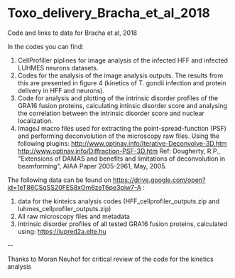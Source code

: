 # Toxo_delivery_Bracha_et_al_2018
Code and links to data for Bracha et al, 2018

In the codes you can find:
1. CellProfiller piplines for image analysis of the infected HFF and infected LUHMES neurons datasets. 
2. Codes for the analysis of the image analysis outputs. The results from this are presented in figure 4 (kinetics of T. gondii infection and protein delivery in HFF and neurons). 
3. Code for analysis and plotting of the intrinsic disorder profiles of the GRA16 fusion proteins, calculating intinsic disorder score and analysing the correlation between the intrinsic disorder score and nuclear localization.
4. ImageJ macro files used for extracting the point-spread-function (PSF) and performing deconvolution of the microscopy raw files. Using the following plugins: http://www.optinav.info/Iterative-Deconvolve-3D.htm http://www.optinav.info/Diffraction-PSF-3D.htm Ref: Dougherty, R.P., "Extensions of DAMAS and benefits and limitations of deconvolution in beamforming", AIAA Paper 2005-2961, May, 2005.


The following data can be found on https://drive.google.com/open?id=1eT86CSqSS20FES8xOm6zeT6pe3piw7-A :
1. data for the kinteics analysis codes (HFF_cellprofiler_outputs.zip and luhmes_cellprofiler_outputs.zip)
2. All raw microscopy files and metadata 
3. Intrinsic disorder profiles of all tested GRA16 fusion proteins, calculated using: https://iupred2a.elte.hu

--

Thanks to Moran Neuhof for critical review of the code for the kinetics analysis
